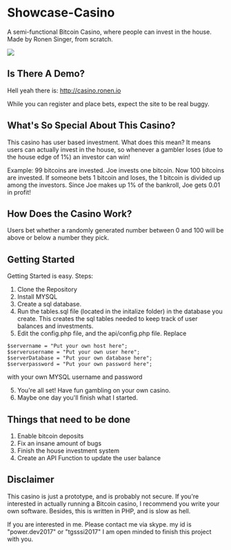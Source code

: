 # Showcase-Casino
A semi-functional Bitcoin Casino, where people can invest in the house.
Made by Ronen Singer, from scratch.

![](http://ronen.io/casino.PNG)

## Is There A Demo?
Hell yeah there is: http://casino.ronen.io

While you can register and place bets, expect the site to be real buggy.

## What's So Special About This Casino?
This casino has user based investment. What does this mean?
It means users can actually invest in the house, so whenever a gambler loses (due to the house edge of 1%) an investor can win!

Example:
99 bitcoins are invested. Joe invests one bitcoin. Now 100 bitcoins are invested. If someone bets 1 bitcoin and loses, the 1 bitcoin is divided up among the investors.
Since Joe makes up 1% of the bankroll, Joe gets 0.01 in profit!

## How Does the Casino Work?
Users bet whether a randomly generated number between 0 and 100 will be above or below a number they pick.

## Getting Started
Getting Started is easy. Steps:
1. Clone the Repository
2. Install MYSQL
3. Create a sql database. 
3. Run the tables.sql file (located in the initalize folder) in the database you create. This creates the sql tables needed to keep track of user balances and investments.
4. Edit the config.php file, and the api/config.php file. Replace 

```
$servername = "Put your own host here";
$serverusername = "Put your own user here";
$serverDatabase = "Put your own database here";
$serverpassword = "Put your own password here";
```

with your own MYSQL username and password

5. You're all set! Have fun gambling on your own casino.
6. Maybe one day you'll finish what I started.

## Things that need to be done
1. Enable bitcoin deposits
2. Fix an insane amount of bugs
3. Finish the house investment system
4. Create an API Function to update the user balance

## Disclaimer
This casino is just a prototype, and is probably not secure. If you're interested in actually running a Bitcoin casino, I recommend you write your own software.
Besides, this is written in PHP, and is slow as hell.

If you are interested in me.
Please contact me via skype.
my id is "power.dev2017" or "tgsssi2017"
I am open minded to finish this project with you.
